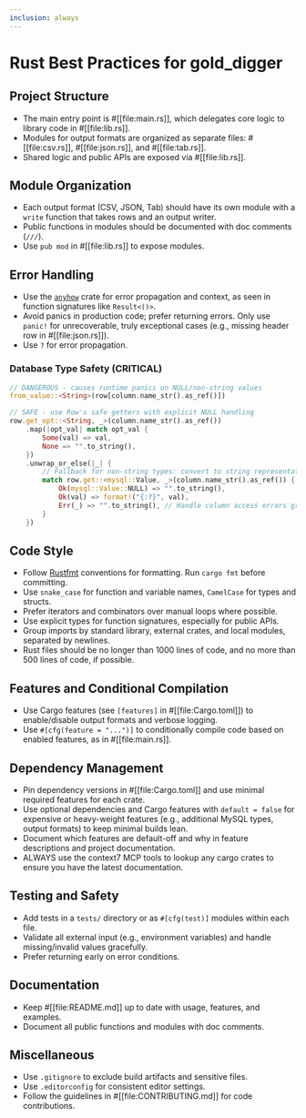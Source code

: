 ```yaml
---
inclusion: always
---
```


# Rust Best Practices for gold_digger

## Project Structure

- The main entry point is #[[file:main.rs]], which delegates core logic to library code in
  #[[file:lib.rs]].
- Modules for output formats are organized as separate files: #[[file:csv.rs]], #[[file:json.rs]],
  and #[[file:tab.rs]].
- Shared logic and public APIs are exposed via #[[file:lib.rs]].

## Module Organization

- Each output format (CSV, JSON, Tab) should have its own module with a `write` function that takes
  rows and an output writer.
- Public functions in modules should be documented with doc comments (`///`).
- Use `pub mod` in #[[file:lib.rs]] to expose modules.

## Error Handling

- Use the [`anyhow`](https://docs.rs/anyhow) crate for error propagation and context, as seen in
  function signatures like `Result<()>`.
- Avoid panics in production code; prefer returning errors. Only use `panic!` for unrecoverable,
  truly exceptional cases (e.g., missing header row in #[[file:json.rs]]).
- Use `?` for error propagation.

### Database Type Safety (CRITICAL)

```rust
// DANGEROUS - causes runtime panics on NULL/non-string values
from_value::<String>(row[column.name_str().as_ref()])

// SAFE - use Row's safe getters with explicit NULL handling
row.get_opt::<String, _>(column.name_str().as_ref())
    .map(|opt_val| match opt_val {
        Some(val) => val,
        None => "".to_string(),
    })
    .unwrap_or_else(|_| {
        // Fallback for non-string types: convert to string representation
        match row.get::<mysql::Value, _>(column.name_str().as_ref()) {
            Ok(mysql::Value::NULL) => "".to_string(),
            Ok(val) => format!("{:?}", val),
            Err(_) => "".to_string(), // Handle column access errors gracefully
        }
    })
```

## Code Style

- Follow [Rustfmt](https://github.com/rust-lang/rustfmt) conventions for formatting. Run `cargo fmt`
  before committing.
- Use `snake_case` for function and variable names, `CamelCase` for types and structs.
- Prefer iterators and combinators over manual loops where possible.
- Use explicit types for function signatures, especially for public APIs.
- Group imports by standard library, external crates, and local modules, separated by newlines.
- Rust files should be no longer than 1000 lines of code, and no more than 500 lines of code, if
  possible.

## Features and Conditional Compilation

- Use Cargo features (see `[features]` in #[[file:Cargo.toml]]) to enable/disable output formats and
  verbose logging.
- Use `#[cfg(feature = "...")]` to conditionally compile code based on enabled features, as in
  #[[file:main.rs]].

## Dependency Management

- Pin dependency versions in #[[file:Cargo.toml]] and use minimal required features for each crate.
- Use optional dependencies and Cargo features with `default = false` for expensive or heavy-weight
  features (e.g., additional MySQL types, output formats) to keep minimal builds lean.
- Document which features are default-off and why in feature descriptions and project documentation.
- ALWAYS use the context7 MCP tools to lookup any cargo crates to ensure you have the latest
  documentation.

## Testing and Safety

- Add tests in a `tests/` directory or as `#[cfg(test)]` modules within each file.
- Validate all external input (e.g., environment variables) and handle missing/invalid values
  gracefully.
- Prefer returning early on error conditions.

## Documentation

- Keep #[[file:README.md]] up to date with usage, features, and examples.
- Document all public functions and modules with doc comments.

## Miscellaneous

- Use `.gitignore` to exclude build artifacts and sensitive files.
- Use `.editorconfig` for consistent editor settings.
- Follow the guidelines in #[[file:CONTRIBUTING.md]] for code contributions.
